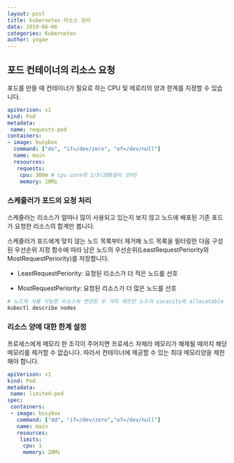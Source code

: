 ```yaml
---
layout: post
title: kubernetes 리소스 관리
data: 2019-06-06
categories: Kubernetes
author: yogae
---
```


## 포드 컨테이너의 리소스 요청

포드를 만들 때 컨테이너가 필요로 하는 CPU 및 메로리의 양과 한계를 지정할 수 있습니다.

```yaml
apiVerison: v1
kind: Pod
metadata:
 name: requests-pod
containers:
- image: busybox
  command: ["do", "if=/dev/zero", "of=/dev/null"]
  name: main
  resources:
   requests:
    cpu: 300m # cpu core의 1/5(200밀리 코어)
    memory: 10Mi
```

### 스케줄러가 포드의 요청 처리

스케줄러는 리소스가 얼마나 많이 사용되고 있는지 보지 않고 노드에 배포된 기존 포드가 요청한 리소스의 합계만 봅니다.

스케줄러가 포드에게 맞지 않는 노드 목록부터 제거해 노드 목록을 필터링한 다음 구성된 우선순위 지정 함수에 따라 남은 노드의 우선순위(LeastRequestPeriority와 MostRequestPeriority)를 저장합니다. 

- LeastRequestPeriority: 요청된 리소스가 더 적은 노드를 선호

- MostRequestPeriority: 요청된 리소스가 더 많은 노드를 선호

```bash
# 노드의 사용 가능한 리소스와 연관된 두 가지 세트인 노드의 cacacity와 allocatable 리소스가 표시됩니다.
kubectl describe nodes
```

### 리소스 양에 대한 한계 설정

프로세스에게 메모리 한 조각이 주어지면 프로세스 자체라 메모리가 해제될 때까지 해당 메모리를 제거할 수 없습니다. 따라서 컨테이너에 제공할 수 있는 최대 메모리양을 제한해야 합니다.

```yaml
apiVerison: v1
kind: Pod
metadata:
 name: limited-pod
spec:
 containers:
 - image: busybox
   command: ["dd", "if=/dev/zero","of=/dev/null"]
   name: main
   resources:
    limits:
     cpu: 1
     memory: 20Mi
```





